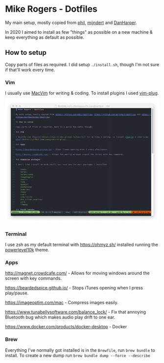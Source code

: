 # Mike Rogers - Dotfiles

My main setup, mostly copied from [phil](https://github.com/phil/dotfiles), [mijndert](https://github.com/mijndert/dotfiles) and [DanHarper](https://github.com/DanHarper/dotfiles).

In 2020 I aimed to install as few "things" as possible on a new machine & keep everything as default as possible. 

## How to setup

Copy parts of files as required. I did setup `./install.sh`, though I'm not sure if that'll work every time.

### Vim

I usually use [MacVim](https://macvim-dev.github.io/macvim/) for writing & coding. To install plugins I used [vim-plug](https://github.com/junegunn/vim-plug).

![VIM Theme Preview](https://raw.githubusercontent.com/MikeRogers0/dotfiles/master/media/vim.png)

### Terminal

I use zsh as my default terminal with https://ohmyz.sh/ installed running the [powerlevel10k](https://github.com/romkatv/powerlevel10k) theme.

### Apps

http://magnet.crowdcafe.com/ - Allows for moving windows around the screen with key commands.

https://beardedspice.github.io/ - Stops iTunes opening when I press play/pause.

https://imageoptim.com/mac - Compress images easily.

https://www.tunabellysoftware.com/balance_lock/ - Fix that annoying Bluetooth bug which makes audio play drift to one ear.

https://www.docker.com/products/docker-desktop - Docker

### Brew

Everything I've normally got installed is in the `Brewfile`, run `brew bundle` to install. To create a new dump run `brew bundle dump --force --describe`
